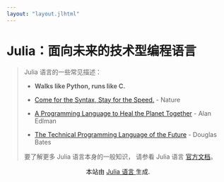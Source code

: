 ```yaml
---
layout: "layout.jlhtml"
---
```


<link rel="stylesheet" href="$(root_url)/assets/styles/homepage.css" type="text/css" />

<div id="title" class="banner">
    <h1>Julia：<strong>面向未来的技术型编程语言</strong></h1>
</div>

<blockquote class="banner">
Julia 语言的一些常见描述：

- **Walks like Python, runs like C.**

- [Come for the Syntax, Stay for the Speed.](https://media.nature.com/original/magazine-assets/d41586-019-02310-3/d41586-019-02310-3.pdf) - Nature

- [A Programming Language to Heal the Planet Together](https://www.ted.com/talks/alan_edelman_a_programming_language_to_heal_the_planet_together_julia?language=en) - Alan Edlman

- [The Technical Programming Language of the Future](http://pages.stat.wisc.edu/~bates/JuliaForRProgrammers.pdf) - Douglas Bates

要了解更多 Julia 语言本身的一般知识， 请参看 Julia 语言 [官方文档](https://docs.julialang.org)。

</blockquote>

<main class="homepage">
    <div class="page-foot">
        <div class="copyright" style="text-align:center">
            本站由 <a href="https://julialang.org">Julia 语言 </a> 生成.
        </div>
    </div>
</main>
